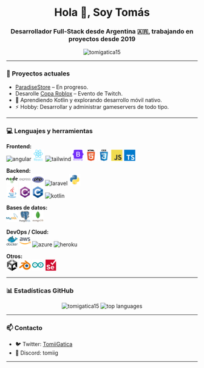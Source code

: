 <h1 align="center">Hola 👋, Soy Tomás</h1>
<h3 align="center">Desarrollador Full-Stack desde Argentina 🇦🇷, trabajando en proyectos desde 2019</h3>

<p align="center">
  <img src="https://komarev.com/ghpvc/?username=tomigatica15&label=Profile%20views&color=0e75b6&style=flat" alt="tomigatica15" />
</p>

---

### 🔭 Proyectos actuales
- [ParadiseStore](https://paradisestore.paradisedev.net/) – En progreso.
- Desarolle [Copa Roblox](https://coparoblox.com/) – Evento de Twitch.
- 🌱 Aprendiendo Kotlin y explorando desarrollo móvil nativo.
- ⚡ Hobby: Desarrollar y administrar gameservers de todo tipo.

---

### 💻 Lenguajes y herramientas

**Frontend:**  
<img src="https://angular.io/assets/images/logos/angular/angular.svg" alt="angular" width="30"/> 
<img src="https://raw.githubusercontent.com/devicons/devicon/master/icons/react/react-original-wordmark.svg" alt="react" width="30"/> 
<img src="https://www.vectorlogo.zone/logos/tailwindcss/tailwindcss-icon.svg" alt="tailwind" width="30"/> 
<img src="https://raw.githubusercontent.com/devicons/devicon/master/icons/bootstrap/bootstrap-plain-wordmark.svg" alt="bootstrap" width="30"/> 
<img src="https://raw.githubusercontent.com/devicons/devicon/master/icons/html5/html5-original-wordmark.svg" alt="html5" width="30"/> 
<img src="https://raw.githubusercontent.com/devicons/devicon/master/icons/css3/css3-original-wordmark.svg" alt="css3" width="30"/> 
<img src="https://raw.githubusercontent.com/devicons/devicon/master/icons/javascript/javascript-original.svg" alt="javascript" width="30"/> 
<img src="https://raw.githubusercontent.com/devicons/devicon/master/icons/typescript/typescript-original.svg" alt="typescript" width="30"/>  

**Backend:**   
<img src="https://raw.githubusercontent.com/devicons/devicon/master/icons/nodejs/nodejs-original-wordmark.svg" alt="nodejs" width="30"/> 
<img src="https://raw.githubusercontent.com/devicons/devicon/master/icons/express/express-original-wordmark.svg" alt="express" width="30"/> 
<img src="https://raw.githubusercontent.com/devicons/devicon/master/icons/php/php-original.svg" alt="php" width="30"/> 
<img src="https://cdn.jsdelivr.net/gh/devicons/devicon@latest/icons/laravel/laravel-original.svg" alt="laravel" width="30"/> 
<img src="https://raw.githubusercontent.com/devicons/devicon/master/icons/python/python-original.svg" alt="python" width="30"/>  
<img src="https://raw.githubusercontent.com/devicons/devicon/master/icons/java/java-original.svg" alt="java" width="30"/> 
<img src="https://raw.githubusercontent.com/devicons/devicon/master/icons/csharp/csharp-original.svg" alt="csharp" width="30"/> 
<img src="https://raw.githubusercontent.com/devicons/devicon/master/icons/cplusplus/cplusplus-original.svg" alt="cplusplus" width="30"/> 
<img src="https://cdn.jsdelivr.net/gh/devicons/devicon@latest/icons/kotlin/kotlin-original.svg" alt="kotlin" width="30"/>

**Bases de datos:**  
<img src="https://raw.githubusercontent.com/devicons/devicon/master/icons/mysql/mysql-original-wordmark.svg" alt="mysql" width="30"/> 
<img src="https://raw.githubusercontent.com/devicons/devicon/master/icons/postgresql/postgresql-original-wordmark.svg" alt="postgresql" width="30"/> 
<img src="https://raw.githubusercontent.com/devicons/devicon/master/icons/mongodb/mongodb-original-wordmark.svg" alt="mongodb" width="30"/>  

**DevOps / Cloud:**  
<img src="https://raw.githubusercontent.com/devicons/devicon/master/icons/docker/docker-original-wordmark.svg" alt="docker" width="30"/> 
<img src="https://raw.githubusercontent.com/devicons/devicon/master/icons/amazonwebservices/amazonwebservices-original-wordmark.svg" alt="aws" width="30"/> 
<img src="https://www.vectorlogo.zone/logos/microsoft_azure/microsoft_azure-icon.svg" alt="azure" width="30"/> 
<img src="https://www.vectorlogo.zone/logos/heroku/heroku-icon.svg" alt="heroku" width="30"/>  

**Otros:**  
<img src="https://raw.githubusercontent.com/devicons/devicon/master/icons/unity/unity-original.svg" alt="unity" width="30"/> 
<img src="https://raw.githubusercontent.com/devicons/devicon/master/icons/blender/blender-original.svg" alt="blender" width="30"/> 
<img src="https://raw.githubusercontent.com/devicons/devicon/master/icons/arduino/arduino-original.svg" alt="arduino" width="30"/> 
<img src="https://raw.githubusercontent.com/devicons/devicon/master/icons/selenium/selenium-original.svg" alt="selenium" width="30"/>  

---

### 📊 Estadísticas GitHub
<p align="center">
  <img src="https://github-readme-stats.vercel.app/api?username=tomigatica15&show_icons=true&locale=en" alt="tomigatica15" />
  <img src="https://github-readme-stats.vercel.app/api/top-langs/?username=tomigatica15&layout=compact&langs_count=10" alt="top languages" />
</p>

---

### 📫 Contacto  
- 🐦 Twitter: [TomiiGatica](https://x.com/TomiiGatica)
- 🤖 Discord: tomiig
---
